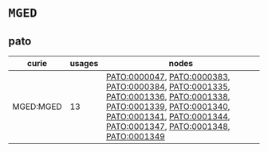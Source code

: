 # `MGED`

## pato

| curie     |   usages | nodes                                                                                                                                                                                                                                                                                                                                                                                                                                                                                                                                                                                                                                                                                                           |
|-----------|----------|-----------------------------------------------------------------------------------------------------------------------------------------------------------------------------------------------------------------------------------------------------------------------------------------------------------------------------------------------------------------------------------------------------------------------------------------------------------------------------------------------------------------------------------------------------------------------------------------------------------------------------------------------------------------------------------------------------------------|
| MGED:MGED |       13 | [PATO:0000047](https://bioregistry.io/PATO:0000047), [PATO:0000383](https://bioregistry.io/PATO:0000383), [PATO:0000384](https://bioregistry.io/PATO:0000384), [PATO:0001335](https://bioregistry.io/PATO:0001335), [PATO:0001336](https://bioregistry.io/PATO:0001336), [PATO:0001338](https://bioregistry.io/PATO:0001338), [PATO:0001339](https://bioregistry.io/PATO:0001339), [PATO:0001340](https://bioregistry.io/PATO:0001340), [PATO:0001341](https://bioregistry.io/PATO:0001341), [PATO:0001344](https://bioregistry.io/PATO:0001344), [PATO:0001347](https://bioregistry.io/PATO:0001347), [PATO:0001348](https://bioregistry.io/PATO:0001348), [PATO:0001349](https://bioregistry.io/PATO:0001349) |

